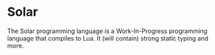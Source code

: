 # Solar

The Solar programming language is a Work-In-Progress programming language that compiles to Lua. It (will contain) strong static typing and more.
